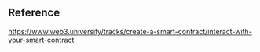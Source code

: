## Reference

https://www.web3.university/tracks/create-a-smart-contract/interact-with-your-smart-contract

